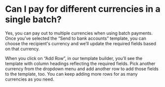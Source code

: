 # Can I pay for different currencies in a single batch?

Yes, you can pay out to multiple currencies when using batch payments. Once you’ve selected the “Send to bank accounts” template, you can choose the recipient's currency and we’ll update the required fields based on that currency.

When you click on “Add Row”, in our template builder, you’ll see the template with column headings reflecting the required fields. Pick another currency from the dropdown menu and add another row to add those fields to the template, too. You can keep adding more rows for as many currencies as you need.